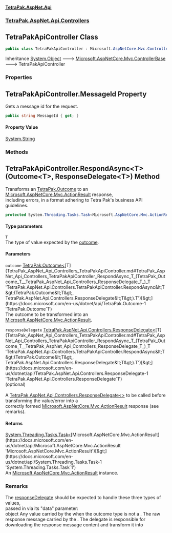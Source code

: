 #### [TetraPak.AspNet.Api](index.md 'index')
### [TetraPak.AspNet.Api.Controllers](TetraPak_AspNet_Api_Controllers.md 'TetraPak.AspNet.Api.Controllers')
## TetraPakApiController Class
```csharp
public class TetraPakApiController : Microsoft.AspNetCore.Mvc.ControllerBase
```

Inheritance [System.Object](https://docs.microsoft.com/en-us/dotnet/api/System.Object 'System.Object') &#129106; [Microsoft.AspNetCore.Mvc.ControllerBase](https://docs.microsoft.com/en-us/dotnet/api/Microsoft.AspNetCore.Mvc.ControllerBase 'Microsoft.AspNetCore.Mvc.ControllerBase') &#129106; TetraPakApiController  
### Properties
<a name='TetraPak_AspNet_Api_Controllers_TetraPakApiController_MessageId'></a>
## TetraPakApiController.MessageId Property
Gets a message id for the request.   
```csharp
public string MessageId { get; }
```
#### Property Value
[System.String](https://docs.microsoft.com/en-us/dotnet/api/System.String 'System.String')
  
### Methods
<a name='TetraPak_AspNet_Api_Controllers_TetraPakApiController_RespondAsync_T_(TetraPak_Outcome_T__TetraPak_AspNet_Api_Controllers_ResponseDelegate_T_)'></a>
## TetraPakApiController.RespondAsync&lt;T&gt;(Outcome&lt;T&gt;, ResponseDelegate&lt;T&gt;) Method
Transforms an [TetraPak.Outcome](https://docs.microsoft.com/en-us/dotnet/api/TetraPak.Outcome 'TetraPak.Outcome') to an [Microsoft.AspNetCore.Mvc.ActionResult](https://docs.microsoft.com/en-us/dotnet/api/Microsoft.AspNetCore.Mvc.ActionResult 'Microsoft.AspNetCore.Mvc.ActionResult') response,  
including errors, in a format adhering to Tetra Pak's business API guidelines.   
```csharp
protected System.Threading.Tasks.Task<Microsoft.AspNetCore.Mvc.ActionResult> RespondAsync<T>(TetraPak.Outcome<T> outcome, TetraPak.AspNet.Api.Controllers.ResponseDelegate<T> responseDelegate=null);
```
#### Type parameters
<a name='TetraPak_AspNet_Api_Controllers_TetraPakApiController_RespondAsync_T_(TetraPak_Outcome_T__TetraPak_AspNet_Api_Controllers_ResponseDelegate_T_)_T'></a>
`T`  
The type of value expected by the [outcome](TetraPak_AspNet_Api_Controllers_TetraPakApiController.md#TetraPak_AspNet_Api_Controllers_TetraPakApiController_RespondAsync_T_(TetraPak_Outcome_T__TetraPak_AspNet_Api_Controllers_ResponseDelegate_T_)_outcome 'TetraPak.AspNet.Api.Controllers.TetraPakApiController.RespondAsync&lt;T&gt;(TetraPak.Outcome&lt;T&gt;, TetraPak.AspNet.Api.Controllers.ResponseDelegate&lt;T&gt;).outcome').  
  
#### Parameters
<a name='TetraPak_AspNet_Api_Controllers_TetraPakApiController_RespondAsync_T_(TetraPak_Outcome_T__TetraPak_AspNet_Api_Controllers_ResponseDelegate_T_)_outcome'></a>
`outcome` [TetraPak.Outcome&lt;](https://docs.microsoft.com/en-us/dotnet/api/TetraPak.Outcome-1 'TetraPak.Outcome`1')[T](TetraPak_AspNet_Api_Controllers_TetraPakApiController.md#TetraPak_AspNet_Api_Controllers_TetraPakApiController_RespondAsync_T_(TetraPak_Outcome_T__TetraPak_AspNet_Api_Controllers_ResponseDelegate_T_)_T 'TetraPak.AspNet.Api.Controllers.TetraPakApiController.RespondAsync&lt;T&gt;(TetraPak.Outcome&lt;T&gt;, TetraPak.AspNet.Api.Controllers.ResponseDelegate&lt;T&gt;).T')[&gt;](https://docs.microsoft.com/en-us/dotnet/api/TetraPak.Outcome-1 'TetraPak.Outcome`1')  
The outcome to be transformed into an [Microsoft.AspNetCore.Mvc.ActionResult](https://docs.microsoft.com/en-us/dotnet/api/Microsoft.AspNetCore.Mvc.ActionResult 'Microsoft.AspNetCore.Mvc.ActionResult').   
  
<a name='TetraPak_AspNet_Api_Controllers_TetraPakApiController_RespondAsync_T_(TetraPak_Outcome_T__TetraPak_AspNet_Api_Controllers_ResponseDelegate_T_)_responseDelegate'></a>
`responseDelegate` [TetraPak.AspNet.Api.Controllers.ResponseDelegate&lt;](https://docs.microsoft.com/en-us/dotnet/api/TetraPak.AspNet.Api.Controllers.ResponseDelegate-1 'TetraPak.AspNet.Api.Controllers.ResponseDelegate`1')[T](TetraPak_AspNet_Api_Controllers_TetraPakApiController.md#TetraPak_AspNet_Api_Controllers_TetraPakApiController_RespondAsync_T_(TetraPak_Outcome_T__TetraPak_AspNet_Api_Controllers_ResponseDelegate_T_)_T 'TetraPak.AspNet.Api.Controllers.TetraPakApiController.RespondAsync&lt;T&gt;(TetraPak.Outcome&lt;T&gt;, TetraPak.AspNet.Api.Controllers.ResponseDelegate&lt;T&gt;).T')[&gt;](https://docs.microsoft.com/en-us/dotnet/api/TetraPak.AspNet.Api.Controllers.ResponseDelegate-1 'TetraPak.AspNet.Api.Controllers.ResponseDelegate`1')  
(optional)<br />  
A [TetraPak.AspNet.Api.Controllers.ResponseDelegate&lt;&gt;](https://docs.microsoft.com/en-us/dotnet/api/TetraPak.AspNet.Api.Controllers.ResponseDelegate-1 'TetraPak.AspNet.Api.Controllers.ResponseDelegate`1') to be called before transforming the value/error into a  
correctly formed [Microsoft.AspNetCore.Mvc.ActionResult](https://docs.microsoft.com/en-us/dotnet/api/Microsoft.AspNetCore.Mvc.ActionResult 'Microsoft.AspNetCore.Mvc.ActionResult') response (see remarks).  
  
#### Returns
[System.Threading.Tasks.Task&lt;](https://docs.microsoft.com/en-us/dotnet/api/System.Threading.Tasks.Task-1 'System.Threading.Tasks.Task`1')[Microsoft.AspNetCore.Mvc.ActionResult](https://docs.microsoft.com/en-us/dotnet/api/Microsoft.AspNetCore.Mvc.ActionResult 'Microsoft.AspNetCore.Mvc.ActionResult')[&gt;](https://docs.microsoft.com/en-us/dotnet/api/System.Threading.Tasks.Task-1 'System.Threading.Tasks.Task`1')  
An [Microsoft.AspNetCore.Mvc.ActionResult](https://docs.microsoft.com/en-us/dotnet/api/Microsoft.AspNetCore.Mvc.ActionResult 'Microsoft.AspNetCore.Mvc.ActionResult') instance.  
### Remarks
The [responseDelegate](TetraPak_AspNet_Api_Controllers_TetraPakApiController.md#TetraPak_AspNet_Api_Controllers_TetraPakApiController_RespondAsync_T_(TetraPak_Outcome_T__TetraPak_AspNet_Api_Controllers_ResponseDelegate_T_)_responseDelegate 'TetraPak.AspNet.Api.Controllers.TetraPakApiController.RespondAsync&lt;T&gt;(TetraPak.Outcome&lt;T&gt;, TetraPak.AspNet.Api.Controllers.ResponseDelegate&lt;T&gt;).responseDelegate') should be expected to handle these three types of values,  
passed in via its "data" parameter:  
<list>
  <item>
    <term>
                object
                </term>
    <description>
                Any value carried by the <paramref name="outcome" /> when the outcome type is not a <see cref="T:System.Net.Http.HttpResponseMessage" />. 
                </description>
  </item>
  <item>
    <term>
      <see cref="T:System.Net.Http.HttpResponseMessage" />
    </term>
    <description>
                The raw response message carried by the <paramref name="outcome" />. The delegate is responsible for
                downloading the response message content and transform it into  
                </description>
  </item>
</list>
  
